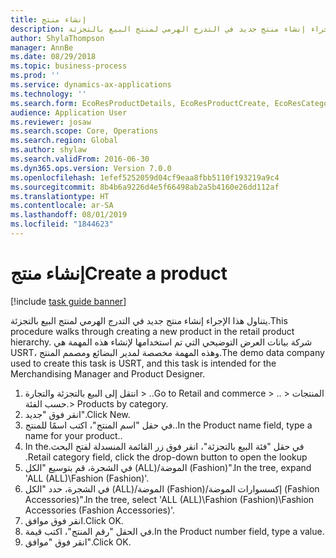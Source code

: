 ```yaml
---
title: إنشاء منتج
description: يتناول هذا الإجراء إنشاء منتج جديد في التدرج الهرمي لمنتج البيع بالتجزئة.
author: ShylaThompson
manager: AnnBe
ms.date: 08/29/2018
ms.topic: business-process
ms.prod: ''
ms.service: dynamics-ax-applications
ms.technology: ''
ms.search.form: EcoResProductDetails, EcoResProductCreate, EcoResCategorySingleLookup
audience: Application User
ms.reviewer: josaw
ms.search.scope: Core, Operations
ms.search.region: Global
ms.author: shylaw
ms.search.validFrom: 2016-06-30
ms.dyn365.ops.version: Version 7.0.0
ms.openlocfilehash: 1efef5252059d04cf9eaa8fbb5110f193219a9c4
ms.sourcegitcommit: 8b4b6a9226d4e5f66498ab2a5b4160e26dd112af
ms.translationtype: HT
ms.contentlocale: ar-SA
ms.lasthandoff: 08/01/2019
ms.locfileid: "1844623"
---
```

# <a name="create-a-product"></a><span data-ttu-id="801cb-103">إنشاء منتج</span><span class="sxs-lookup"><span data-stu-id="801cb-103">Create a product</span></span>

[!include [task guide banner](../../includes/task-guide-banner.md)]

<span data-ttu-id="801cb-104">يتناول هذا الإجراء إنشاء منتج جديد في التدرج الهرمي لمنتج البيع بالتجزئة.</span><span class="sxs-lookup"><span data-stu-id="801cb-104">This procedure walks through creating a new product in the retail product hierarchy.</span></span> <span data-ttu-id="801cb-105">شركة بيانات العرض التوضيحي التي تم استخدامها لإنشاء هذه المهمة هي USRT، وهذه المهمة مخصصة لمدير البضائع و‏‫مصمم المنتج‬.</span><span class="sxs-lookup"><span data-stu-id="801cb-105">The demo data company used to create this task is USRT, and this task is intended for the Merchandising Manager and Product Designer.</span></span>

1. <span data-ttu-id="801cb-106">انتقل إلى البيع بالتجزئة والتجارة > ..</span><span class="sxs-lookup"><span data-stu-id="801cb-106">Go to Retail and commerce > ..</span></span> <span data-ttu-id="801cb-107">> المنتجات حسب الفئة.</span><span class="sxs-lookup"><span data-stu-id="801cb-107">> Products by category.</span></span>
2. <span data-ttu-id="801cb-108">انقر فوق "جديد".</span><span class="sxs-lookup"><span data-stu-id="801cb-108">Click New.</span></span>
3. <span data-ttu-id="801cb-109">في حقل "اسم المنتج"، اكتب اسمًا للمنتج..</span><span class="sxs-lookup"><span data-stu-id="801cb-109">In the Product name field, type a name for your product..</span></span>
4. <span data-ttu-id="801cb-110">في حقل "‏‫فئة البيع بالتجزئة"، انقر فوق زر القائمة المنسدلة لفتح البحث.</span><span class="sxs-lookup"><span data-stu-id="801cb-110">In the Retail category field, click the drop-down button to open the lookup.</span></span>
5. <span data-ttu-id="801cb-111">في الشجرة، قم بتوسيع "الكل (ALL)/الموضة (Fashion)".</span><span class="sxs-lookup"><span data-stu-id="801cb-111">In the tree, expand 'ALL (ALL)\Fashion (Fashion)'.</span></span>
6. <span data-ttu-id="801cb-112">في الشجرة، حدد "الكل (ALL)/الموضة (Fashion)/إكسسوارات الموضة (Fashion Accessories)".</span><span class="sxs-lookup"><span data-stu-id="801cb-112">In the tree, select 'ALL (ALL)\Fashion (Fashion)\Fashion Accessories (Fashion Accessories)'.</span></span>
7. <span data-ttu-id="801cb-113">انقر فوق موافق.</span><span class="sxs-lookup"><span data-stu-id="801cb-113">Click OK.</span></span>
8. <span data-ttu-id="801cb-114">في الحقل "رقم المنتج"، اكتب قيمة.</span><span class="sxs-lookup"><span data-stu-id="801cb-114">In the Product number field, type a value.</span></span>
9. <span data-ttu-id="801cb-115">انقر فوق "موافق".</span><span class="sxs-lookup"><span data-stu-id="801cb-115">Click OK.</span></span>

